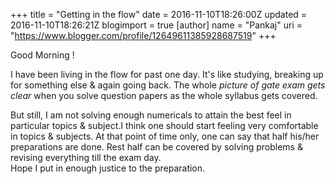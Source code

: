 +++
title = "Getting in the flow"
date = 2016-11-10T18:26:00Z
updated = 2016-11-10T18:26:21Z
blogimport = true 
[author]
	name = "Pankaj"
	uri = "https://www.blogger.com/profile/12649611385928687519"
+++

 Good Morning !  

I have been living in the flow for past one day. It's like studying, breaking up for something else & again going back. The whole *picture of gate exam gets clear* when you solve question papers as the whole syllabus gets covered.  

But still, I am not solving enough numericals to attain the best feel in particular topics & subject.I think one should start feeling very comfortable in topics & subjects. At that point of time only, one can say that half his/her preparations are done. Rest half can be covered by solving problems & revising everything till the exam day.   
Hope I put in enough justice to the preparation.  
 